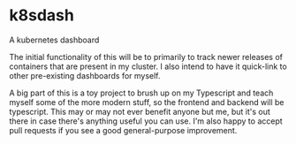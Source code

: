 # k8sdash
A kubernetes dashboard

The initial functionality of this will be to primarily to track newer releases of containers that are present in my cluster.  I also intend to have it quick-link to other pre-existing dashboards for myself.

A big part of this is a toy project to brush up on my Typescript and teach myself some of the more modern stuff, so the frontend and backend will be typescript.  This may or may not ever benefit anyone but me, but it's out there in case there's anything useful you can use.  I'm also happy to accept pull requests if you see a good general-purpose improvement.


